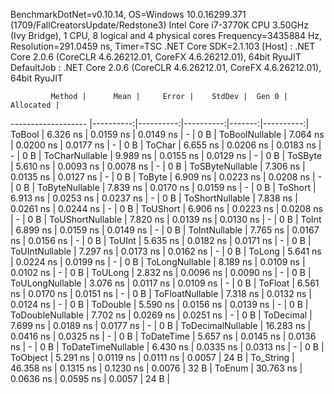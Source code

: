 
BenchmarkDotNet=v0.10.14, OS=Windows 10.0.16299.371 (1709/FallCreatorsUpdate/Redstone3)
Intel Core i7-3770K CPU 3.50GHz (Ivy Bridge), 1 CPU, 8 logical and 4 physical cores
Frequency=3435884 Hz, Resolution=291.0459 ns, Timer=TSC
.NET Core SDK=2.1.103
  [Host]     : .NET Core 2.0.6 (CoreCLR 4.6.26212.01, CoreFX 4.6.26212.01), 64bit RyuJIT
  DefaultJob : .NET Core 2.0.6 (CoreCLR 4.6.26212.01, CoreFX 4.6.26212.01), 64bit RyuJIT


             Method |      Mean |     Error |    StdDev |  Gen 0 | Allocated |
------------------- |----------:|----------:|----------:|-------:|----------:|
             ToBool |  6.326 ns | 0.0159 ns | 0.0149 ns |      - |       0 B |
     ToBoolNullable |  7.064 ns | 0.0200 ns | 0.0177 ns |      - |       0 B |
             ToChar |  6.655 ns | 0.0206 ns | 0.0183 ns |      - |       0 B |
     ToCharNullable |  9.989 ns | 0.0155 ns | 0.0129 ns |      - |       0 B |
            ToSByte |  5.610 ns | 0.0093 ns | 0.0078 ns |      - |       0 B |
    ToSByteNullable |  7.306 ns | 0.0135 ns | 0.0127 ns |      - |       0 B |
             ToByte |  6.909 ns | 0.0223 ns | 0.0208 ns |      - |       0 B |
     ToByteNullable |  7.839 ns | 0.0170 ns | 0.0159 ns |      - |       0 B |
            ToShort |  6.913 ns | 0.0253 ns | 0.0237 ns |      - |       0 B |
    ToShortNullable |  7.838 ns | 0.0261 ns | 0.0244 ns |      - |       0 B |
           ToUShort |  6.906 ns | 0.0223 ns | 0.0208 ns |      - |       0 B |
   ToUShortNullable |  7.820 ns | 0.0139 ns | 0.0130 ns |      - |       0 B |
              ToInt |  6.899 ns | 0.0159 ns | 0.0149 ns |      - |       0 B |
      ToIntNullable |  7.765 ns | 0.0167 ns | 0.0156 ns |      - |       0 B |
             ToUInt |  5.635 ns | 0.0182 ns | 0.0171 ns |      - |       0 B |
     ToUIntNullable |  7.297 ns | 0.0173 ns | 0.0162 ns |      - |       0 B |
             ToLong |  5.641 ns | 0.0224 ns | 0.0199 ns |      - |       0 B |
     ToLongNullable |  8.189 ns | 0.0109 ns | 0.0102 ns |      - |       0 B |
            ToULong |  2.832 ns | 0.0096 ns | 0.0090 ns |      - |       0 B |
    ToULongNullable |  3.076 ns | 0.0117 ns | 0.0109 ns |      - |       0 B |
            ToFloat |  6.561 ns | 0.0170 ns | 0.0151 ns |      - |       0 B |
    ToFloatNullable |  7.318 ns | 0.0132 ns | 0.0124 ns |      - |       0 B |
           ToDouble |  5.590 ns | 0.0156 ns | 0.0139 ns |      - |       0 B |
   ToDoubleNullable |  7.702 ns | 0.0269 ns | 0.0251 ns |      - |       0 B |
          ToDecimal |  7.699 ns | 0.0189 ns | 0.0177 ns |      - |       0 B |
  ToDecimalNullable | 16.283 ns | 0.0416 ns | 0.0325 ns |      - |       0 B |
         ToDateTime |  5.657 ns | 0.0145 ns | 0.0136 ns |      - |       0 B |
 ToDateTimeNullable |  6.430 ns | 0.0335 ns | 0.0313 ns |      - |       0 B |
           ToObject |  5.291 ns | 0.0119 ns | 0.0111 ns | 0.0057 |      24 B |
          To_String | 46.358 ns | 0.1315 ns | 0.1230 ns | 0.0076 |      32 B |
             ToEnum | 30.763 ns | 0.0636 ns | 0.0595 ns | 0.0057 |      24 B |
